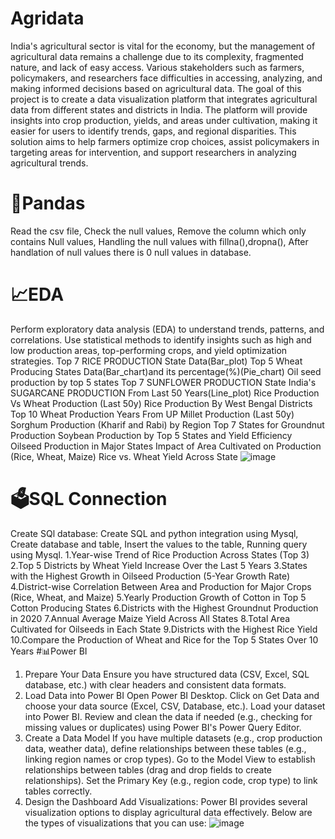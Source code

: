 # Agridata
India's agricultural sector is vital for the economy, but the management of agricultural data remains a challenge due to its complexity, fragmented nature, and lack of easy access. Various stakeholders such as farmers, policymakers, and researchers face difficulties in accessing, analyzing, and making informed decisions based on agricultural data.
The goal of this project is to create a data visualization platform that integrates agricultural data from different states and districts in India. The platform will provide insights into crop production, yields, and areas under cultivation, making it easier for users to identify trends, gaps, and regional disparities. This solution aims to help farmers optimize crop choices, assist policymakers in targeting areas for intervention, and support researchers in analyzing agricultural trends.
# 🐼Pandas
Read the csv file,
Check the null values,
Remove the column which only contains Null values,
Handling the null values with fillna(),dropna(),
After handlation of null values there is 0 null values in database.
# 📈EDA
Perform exploratory data analysis (EDA) to understand trends, patterns, and correlations.
Use statistical methods to identify insights such as high and low production areas, top-performing crops, and yield optimization strategies.
Top 7 RICE PRODUCTION State Data(Bar_plot)
Top 5 Wheat Producing States Data(Bar_chart)and its percentage(%)(Pie_chart)
Oil seed production by top 5 states
Top 7 SUNFLOWER PRODUCTION  State
India's SUGARCANE PRODUCTION From Last 50 Years(Line_plot)
Rice Production Vs Wheat Production (Last 50y)
Rice Production By West Bengal Districts
Top 10 Wheat Production Years From UP
Millet Production (Last 50y)
Sorghum Production (Kharif and Rabi) by Region
Top 7 States for Groundnut Production
Soybean Production by Top 5 States and Yield Efficiency
Oilseed Production in Major States
Impact of Area Cultivated on Production (Rice, Wheat, Maize)
Rice vs. Wheat Yield Across State
![image](https://github.com/user-attachments/assets/a8fac761-1004-4699-901c-55e97fd10e67)
# 🗳️SQL Connection
Create SQl database: Create SQL and python integration using Mysql,
Create database and table,
Insert the values to the table,
Running query using Mysql.
1.Year-wise Trend of Rice Production Across States (Top 3)
2.Top 5 Districts by Wheat Yield Increase Over the Last 5 Years
3.States with the Highest Growth in Oilseed Production (5-Year Growth Rate)
4.District-wise Correlation Between Area and Production for Major Crops (Rice, Wheat, and Maize)
5.Yearly Production Growth of Cotton in Top 5 Cotton Producing States
6.Districts with the Highest Groundnut Production in 2020
7.Annual Average Maize Yield Across All States
8.Total Area Cultivated for Oilseeds in Each State
9.Districts with the Highest Rice Yield
10.Compare the Production of Wheat and Rice for the Top 5 States Over 10 Years
#📊Power BI
1. Prepare Your Data
Ensure you have structured data (CSV, Excel, SQL database, etc.) with clear headers and consistent data formats.
2. Load Data into Power BI
Open Power BI Desktop.
Click on Get Data and choose your data source (Excel, CSV, Database, etc.).
Load your dataset into Power BI.
Review and clean the data if needed (e.g., checking for missing values or duplicates) using Power BI's Power Query Editor.
3. Create a Data Model
If you have multiple datasets (e.g., crop production data, weather data), define relationships between these tables (e.g., linking region names or crop types).
Go to the Model View to establish relationships between tables (drag and drop fields to create relationships).
Set the Primary Key (e.g., region code, crop type) to link tables correctly.
4. Design the Dashboard
Add Visualizations: Power BI provides several visualization options to display agricultural data effectively. Below are the types of visualizations that you can use:
![image](https://github.com/user-attachments/assets/07d01ba8-0046-418e-af0c-c6efb2a2b24c)



